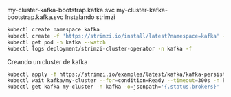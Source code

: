 
my-cluster-kafka-bootstrap.kafka.svc
my-cluster-kafka-bootstrap.kafka.svc
Instalando strimzi

```bash
kubectl create namespace kafka
kubectl create -f 'https://strimzi.io/install/latest?namespace=kafka' -n kafka
kubectl get pod -n kafka --watch
kubectl logs deployment/strimzi-cluster-operator -n kafka -f
```

Creando un cluster de kafka

```bash
kubectl apply -f https://strimzi.io/examples/latest/kafka/kafka-persistent-single.yaml -n kafka 
kubectl wait kafka/my-cluster --for=condition=Ready --timeout=300s -n kafka 
kubectl get kafka my-cluster -n kafka -o=jsonpath='{.status.brokers}' 
```